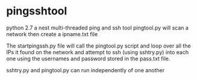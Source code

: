 # pingsshtool 
python 2.7 
a nest multi-threaded ping and ssh tool
pingtool.py will scan a network then create a ipname.txt file

The startpingssh.py file will call the pingtool.py script and loop over all the IPs it found on the network and attempt to ssh (using sshtry.py) into each one using the usernames and password stored in the pass.txt file.

sshtry.py and pingtool.py can run independently of one another
